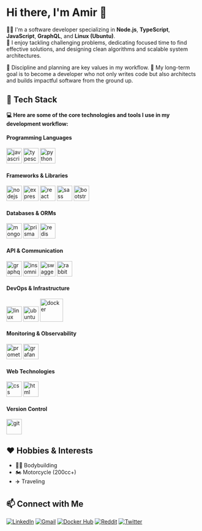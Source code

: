 # Hi there, I'm Amir 👋

👨‍💻 I'm a software developer specializing in **Node.js**, **TypeScript**, **JavaScript**, **GraphQL**, and **Linux (Ubuntu)**.  
🧩 I enjoy tackling challenging problems, dedicating focused time to find effective solutions, and designing clean algorithms and scalable system architectures.  

📅 Discipline and planning are key values in my workflow. 🎯 My long-term goal is to become a developer who not only writes code but also architects and builds impactful software from the ground up.


## 🚀 Tech Stack
**💻 Here are some of the core technologies and tools I use in my development workflow:**

#### Programming Languages
<p align="left">
  <img src="https://cdn.jsdelivr.net/gh/devicons/devicon@latest/icons/javascript/javascript-original.svg" alt="javascript" width="40" height="40"/>
  <img src="https://cdn.jsdelivr.net/gh/devicons/devicon@latest/icons/typescript/typescript-original.svg" alt="typescript" width="40" height="40"/>
  <img src="https://cdn.jsdelivr.net/gh/devicons/devicon@latest/icons/python/python-original.svg" alt="python" width="40" height="40"/>
</p>

#### Frameworks & Libraries
<p align="left">
  <img src="https://cdn.jsdelivr.net/gh/devicons/devicon@latest/icons/nodejs/nodejs-original.svg" alt="nodejs" width="40" height="40"/>
  <img src="https://cdn.jsdelivr.net/gh/devicons/devicon@latest/icons/express/express-original.svg" alt="express.js" width="40" height="40"/>
  <img src="https://cdn.jsdelivr.net/gh/devicons/devicon@latest/icons/react/react-original.svg" alt="react" width="40" height="40"/>
  <img src="https://cdn.jsdelivr.net/gh/devicons/devicon@latest/icons/sass/sass-original.svg" alt="sass" width="40" height="40"/>
  <img src="https://cdn.jsdelivr.net/gh/devicons/devicon@latest/icons/bootstrap/bootstrap-original.svg" alt="bootstrap" width="40" height="40"/>
</p>

#### Databases & ORMs
<p align="left">
  <img src="https://cdn.jsdelivr.net/gh/devicons/devicon@latest/icons/mongodb/mongodb-original.svg" alt="mongodb" width="40" height="40"/>
  <img src="https://cdn.jsdelivr.net/gh/devicons/devicon@latest/icons/prisma/prisma-original.svg" alt="prisma" width="40" height="40"/>
  <img src="https://cdn.jsdelivr.net/gh/devicons/devicon@latest/icons/redis/redis-original.svg" alt="redis" width="40" height="40"/>
</p>

#### API & Communication
<p align="left">
  <img src="https://cdn.jsdelivr.net/gh/devicons/devicon@latest/icons/graphql/graphql-plain.svg" alt="graphql" width="40" height="40"/>
  <img src="https://cdn.jsdelivr.net/gh/devicons/devicon@latest/icons/insomnia/insomnia-original.svg" alt="insomnia" width="40" height="40"/>
  <img src="https://cdn.jsdelivr.net/gh/devicons/devicon@latest/icons/swagger/swagger-original.svg" alt="swagger" width="40" height="40"/>
  <img src="https://cdn.jsdelivr.net/gh/devicons/devicon@latest/icons/rabbitmq/rabbitmq-original.svg" alt="rabbitmq" width="40" height="40"/>
</p>

#### DevOps & Infrastructure
<p align="left">
  <img src="https://cdn.jsdelivr.net/gh/devicons/devicon@latest/icons/linux/linux-original.svg" alt="linux" width="40" height="40"/>
  <img src="https://cdn.jsdelivr.net/gh/devicons/devicon@latest/icons/ubuntu/ubuntu-original.svg" alt="ubuntu" width="40" height="40"/>
  <img src="https://cdn.jsdelivr.net/gh/devicons/devicon@latest/icons/docker/docker-original.svg" alt="docker" width="60" height="60"/>
</p>

#### Monitoring & Observability
<p align="left">
  <img src="https://cdn.jsdelivr.net/gh/devicons/devicon@latest/icons/prometheus/prometheus-original.svg" alt="prometheus" width="40" height="40"/>
  <img src="https://cdn.jsdelivr.net/gh/devicons/devicon@latest/icons/grafana/grafana-original.svg" alt="grafana" width="40" height="40"/>
</p>

#### Web Technologies
<p align="left">
  <img src="https://cdn.jsdelivr.net/gh/devicons/devicon@latest/icons/css3/css3-original.svg" alt="css" width="40" height="40"/>
  <img src="https://cdn.jsdelivr.net/gh/devicons/devicon@latest/icons/html5/html5-original.svg" alt="html" width="40" height="40"/>
</p>

#### Version Control
<p align="left">
  <img src="https://cdn.jsdelivr.net/gh/devicons/devicon@latest/icons/git/git-original.svg" alt="git" width="40" height="40"/>
</p>

## ❤️ Hobbies & Interests
- 🏋️‍♂️ Bodybuilding
- 🏍 Motorcycle (200cc+)
- ✈️ Traveling

## 📫 Connect with Me
[![LinkedIn](https://img.shields.io/badge/-LinkedIn-0A66C2?logo=linkedin&logoColor=white)](https://www.linkedin.com/in/amirkalantar96/)
[![Gmail](https://img.shields.io/badge/-Gmail-EA4335?logo=gmail&logoColor=white)](mailto:amirkalantar96@gmail.com)
[![Docker Hub](https://img.shields.io/badge/-Docker%20Hub-2496ED?logo=docker&logoColor=white)](https://hub.docker.com/u/amirkalantar96)
[![Reddit](https://img.shields.io/badge/-Reddit-FF4400?logo=reddit&logoColor=white)](https://www.reddit.com/user/amirkalantar96/)
[![Twitter](https://img.shields.io/badge/-Twitter-1DA1F2?logo=x&logoColor=white)](https://x.com/amirkalantar96)
